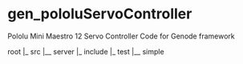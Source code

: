 # gen_pololuServoController
Pololu Mini Maestro 12 Servo Controller Code for Genode framework

root
|_ src
|__ server
|_ include
|_ test
|__ simple
